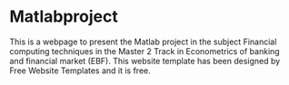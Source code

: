 # Matlabproject
This is a webpage to present the Matlab project in  the subject Financial computing techniques in the  Master 2 Track in Econometrics of banking and  financial market (EBF). This website template has been designed by  Free Website Templates and it is free.
